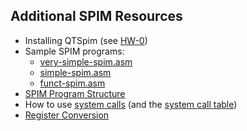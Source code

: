 ## Additional SPIM Resources

* Installing QTSpim (see [HW-0](/hw/hw00.md))
* Sample SPIM programs: 
  * [very-simple-spim.asm](/rsc/spim/very-simple-spim.asm)
  * [simple-spim.asm](/rsc/spim/simple-spim.asm)
  * [funct-spim.asm](/rsc/spim/funct-spim.asm)
* [SPIM Program Structure](/rsc/spim/structure.md)
* How to use [system calls](/rsc/spim/systemcalls-howto.md) (and the [system call table](/rsc/spim/systemcalls-table.md))
* [Register Conversion](/rsc/spim/registers.md)
